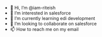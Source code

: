 - 👋 Hi, I’m @iam-riteish
- 👀 I’m interested in salesforce 
- 🌱 I’m currently learning edi development 
- 💞️ I’m looking to collaborate on salesforce 
- 📫 How to reach me on my email

<!---
iam-riteish/iam-riteish is a ✨ special ✨ repository because its `README.md` (this file) appears on your GitHub profile.
You can click the Preview link to take a look at your changes.
--->

